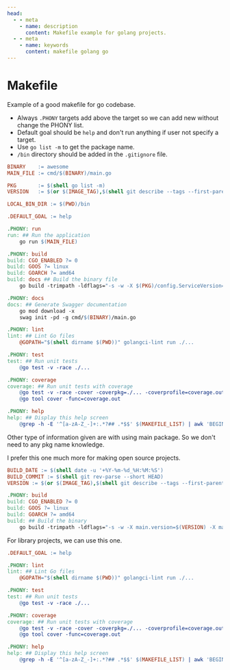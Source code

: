```yaml
---
head:
  - - meta
    - name: description
      content: Makefile example for golang projects.
  - - meta
    - name: keywords
      content: makefile golang go
---
```


# Makefile

Example of a good makefile for go codebase.

- Always `.PHONY` targets add above the target so we can add new without change the PHONY list.
- Default goal should be `help` and don't run anything if user not specify a target.
- Use `go list -m` to get the package name.
- `/bin` directory should be added in the `.gitignore` file.

```makefile
BINARY    := awesome
MAIN_FILE := cmd/$(BINARY)/main.go

PKG       := $(shell go list -m)
VERSION   := $(or $(IMAGE_TAG),$(shell git describe --tags --first-parent --match "v*" 2> /dev/null || echo v0.0.0))

LOCAL_BIN_DIR := $(PWD)/bin

.DEFAULT_GOAL := help

.PHONY: run
run: ## Run the application
	go run $(MAIN_FILE)

.PHONY: build
build: CGO_ENABLED ?= 0
build: GOOS ?= linux
build: GOARCH ?= amd64
build: docs ## Build the binary file
	go build -trimpath -ldflags="-s -w -X $(PKG)/config.ServiceVersion=$(VERSION)" -o $(LOCAL_BIN_DIR)/$(BINARY) $(MAIN_FILE)

.PHONY: docs
docs: ## Generate Swagger documentation
	go mod download -x
	swag init -pd -g cmd/$(BINARY)/main.go

.PHONY: lint
lint: ## Lint Go files
	@GOPATH="$(shell dirname $(PWD))" golangci-lint run ./...

.PHONY: test
test: ## Run unit tests
	@go test -v -race ./...

.PHONY: coverage
coverage: ## Run unit tests with coverage
	@go test -v -race -cover -coverpkg=./... -coverprofile=coverage.out -covermode=atomic ./...
	@go tool cover -func=coverage.out

.PHONY: help
help: ## Display this help screen
	@grep -h -E '^[a-zA-Z_-]+:.*?## .*$$' $(MAKEFILE_LIST) | awk 'BEGIN {FS = ":.*?## "}; {printf "\033[36m%-30s\033[0m %s\n", $$1, $$2}'
```

Other type of information given are with using main package. So we don't need to any pkg name knowledge.

I prefer this one much more for making open source projects.

```makefile
BUILD_DATE := $(shell date -u '+%Y-%m-%d_%H:%M:%S')
BUILD_COMMIT := $(shell git rev-parse --short HEAD)
VERSION := $(or $(IMAGE_TAG),$(shell git describe --tags --first-parent --match "v*" 2> /dev/null || echo v0.0.0))

.PHONY: build
build: CGO_ENABLED ?= 0
build: GOOS ?= linux
build: GOARCH ?= amd64
build: ## Build the binary
	go build -trimpath -ldflags="-s -w -X main.version=$(VERSION) -X main.commit=$(BUILD_COMMIT) -X main.date=$(BUILD_DATE)" -o bin/$(BINARY_NAME) $(BINARY_PATH)
```

For library projects, we can use this one.

```makefile
.DEFAULT_GOAL := help

.PHONY: lint
lint: ## Lint Go files
	@GOPATH="$(shell dirname $(PWD))" golangci-lint run ./...

.PHONY: test
test: ## Run unit tests
	@go test -v -race ./...

.PHONY: coverage
coverage: ## Run unit tests with coverage
	@go test -v -race -cover -coverpkg=./... -coverprofile=coverage.out -covermode=atomic ./...
	@go tool cover -func=coverage.out

.PHONY: help
help: ## Display this help screen
	@grep -h -E '^[a-zA-Z_-]+:.*?## .*$$' $(MAKEFILE_LIST) | awk 'BEGIN {FS = ":.*?## "}; {printf "\033[36m%-30s\033[0m %s\n", $$1, $$2}'
```
